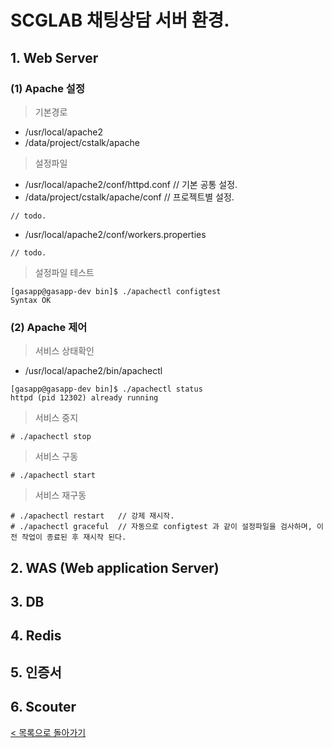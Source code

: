 # SCGLAB 채팅상담 서버 환경.

## 1. Web Server
### (1) Apache 설정
> 기본경로
- /usr/local/apache2
- /data/project/cstalk/apache

> 설정파일
- /usr/local/apache2/conf/httpd.conf    // 기본 공통 설정.
- /data/project/cstalk/apache/conf      // 프로젝트별 설정. 
```
// todo.
```
- /usr/local/apache2/conf/workers.properties
```
// todo.
```

> 설정파일 테스트
```
[gasapp@gasapp-dev bin]$ ./apachectl configtest
Syntax OK
```
### (2) Apache 제어
> 서비스 상태확인
- /usr/local/apache2/bin/apachectl
```
[gasapp@gasapp-dev bin]$ ./apachectl status
httpd (pid 12302) already running
```
> 서비스 중지
```
# ./apachectl stop
```

> 서비스 구동
```
# ./apachectl start
```


> 서비스 재구동
```
# ./apachectl restart   // 강제 재시작.
# ./apachectl graceful  // 자동으로 configtest 과 같이 설정파일을 검사하며, 이전 작업이 종료된 후 재시작 된다.
```

## 2. WAS (Web application Server)


## 3. DB


## 4. Redis


## 5. 인증서


## 6. Scouter
[< 목록으로 돌아가기](manual.md)